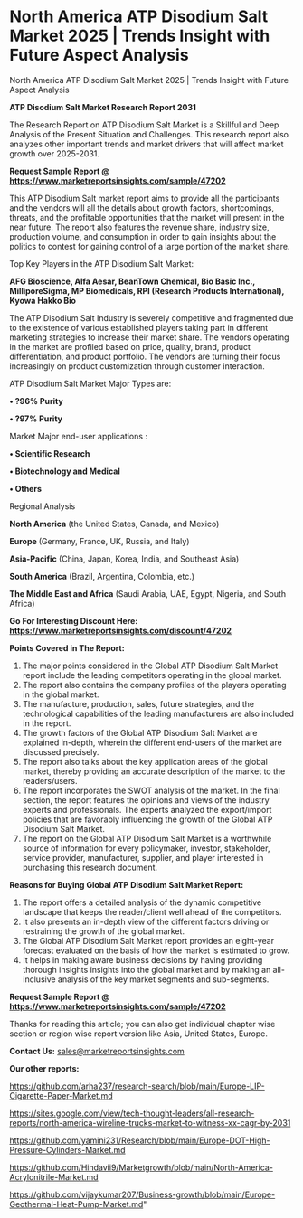 # North America ATP Disodium Salt Market 2025 | Trends Insight with Future Aspect Analysis
North America ATP Disodium Salt Market 2025 | Trends Insight with Future Aspect Analysis

<strong>ATP Disodium Salt Market Research Report 2031</strong>

The Research Report on ATP Disodium Salt Market is a Skillful and Deep Analysis of the Present Situation and Challenges. This research report also analyzes other important trends and market drivers that will affect market growth over 2025-2031.

<strong>Request Sample Report @ <a href=https://www.marketreportsinsights.com/sample/47202>https://www.marketreportsinsights.com/sample/47202</a></strong>

This ATP Disodium Salt market report aims to provide all the participants and the vendors will all the details about growth factors, shortcomings, threats, and the profitable opportunities that the market will present in the near future. The report also features the revenue share, industry size, production volume, and consumption in order to gain insights about the politics to contest for gaining control of a large portion of the market share.

Top Key Players in the ATP Disodium Salt Market:

<strong>AFG Bioscience, Alfa Aesar, BeanTown Chemical, Bio Basic Inc., MilliporeSigma, MP Biomedicals, RPI (Research Products International), Kyowa Hakko Bio</strong>

The ATP Disodium Salt Industry is severely competitive and fragmented due to the existence of various established players taking part in different marketing strategies to increase their market share. The vendors operating in the market are profiled based on price, quality, brand, product differentiation, and product portfolio. The vendors are turning their focus increasingly on product customization through customer interaction.

ATP Disodium Salt Market Major Types are:

<strong>•  ?96% Purity

•  ?97% Purity</strong>

Market Major end-user applications :

<strong>•  Scientific Research

•  Biotechnology and Medical

•  Others</strong>

Regional Analysis

</u><strong><b>North America</b></strong> (the United States, Canada, and Mexico)

<strong><b>Europe </b></strong>(Germany, France, UK, Russia, and Italy)

<strong><b>Asia-Pacific</b></strong> (China, Japan, Korea, India, and Southeast Asia)

<strong><b>South America</b></strong> (Brazil, Argentina, Colombia, etc.)

<strong><b>The Middle East and Africa</b></strong> (Saudi Arabia, UAE, Egypt, Nigeria, and South Africa)

<strong>Go For Interesting Discount Here: <a href=https://www.marketreportsinsights.com/discount/47202>https://www.marketreportsinsights.com/discount/47202</a></strong>

<strong>Points Covered in The Report:</strong>
<ol>
  <li>The major points considered in the Global ATP Disodium Salt Market report include the leading competitors operating in the global market.</li>
  <li>The report also contains the company profiles of the players operating in the global market.</li>
  <li>The manufacture, production, sales, future strategies, and the technological capabilities of the leading manufacturers are also included in the report.</li>
  <li>The growth factors of the Global ATP Disodium Salt Market are explained in-depth, wherein the different end-users of the market are discussed precisely.</li>
  <li>The report also talks about the key application areas of the global market, thereby providing an accurate description of the market to the readers/users.</li>
  <li>The report incorporates the SWOT analysis of the market. In the final section, the report features the opinions and views of the industry experts and professionals. The experts analyzed the export/import policies that are favorably influencing the growth of the Global ATP Disodium Salt Market.</li>
  <li>The report on the Global ATP Disodium Salt Market is a worthwhile source of information for every policymaker, investor, stakeholder, service provider, manufacturer, supplier, and player interested in purchasing this research document.</li>
</ol>
<strong>Reasons for Buying Global ATP Disodium Salt Market Report:</strong>

<ol>
  <li>The report offers a detailed analysis of the dynamic competitive landscape that keeps the reader/client well ahead of the competitors.</li>
  <li>It also presents an in-depth view of the different factors driving or restraining the growth of the global market.</li>
  <li>The Global ATP Disodium Salt Market report provides an eight-year forecast evaluated on the basis of how the market is estimated to grow.</li>
  <li>It helps in making aware business decisions by having providing thorough insights insights into the global market and by making an all-inclusive analysis of the key market segments and sub-segments.</li>
</ol>
<strong>Request Sample Report @ <a href=https://www.marketreportsinsights.com/sample/47202>https://www.marketreportsinsights.com/sample/47202</a></strong>


Thanks for reading this article; you can also get individual chapter wise section or region wise report version like Asia, United States, Europe.

<strong>Contact Us:</strong>
sales@marketreportsinsights.com

<strong>Our other reports:</strong>

<a href=https://github.com/arha237/research-search/blob/main/Europe-LIP-Cigarette-Paper-Market.md>https://github.com/arha237/research-search/blob/main/Europe-LIP-Cigarette-Paper-Market.md</a>

<a href=https://sites.google.com/view/tech-thought-leaders/all-research-reports/north-america-wireline-trucks-market-to-witness-xx-cagr-by-2031>https://sites.google.com/view/tech-thought-leaders/all-research-reports/north-america-wireline-trucks-market-to-witness-xx-cagr-by-2031</a>

<a href=https://github.com/yamini231/Research/blob/main/Europe-DOT-High-Pressure-Cylinders-Market.md>https://github.com/yamini231/Research/blob/main/Europe-DOT-High-Pressure-Cylinders-Market.md</a>

<a href=https://github.com/Hindavii9/Marketgrowth/blob/main/North-America-Acrylonitrile-Market.md>https://github.com/Hindavii9/Marketgrowth/blob/main/North-America-Acrylonitrile-Market.md</a>

<a href=https://github.com/vijaykumar207/Business-growth/blob/main/Europe-Geothermal-Heat-Pump-Market.md>https://github.com/vijaykumar207/Business-growth/blob/main/Europe-Geothermal-Heat-Pump-Market.md</a>"
